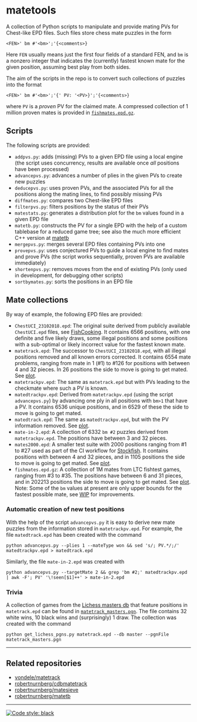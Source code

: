 # matetools

A collection of Python scripts to manipulate and provide mating PVs for
Chest-like EPD files. Such files store chess mate puzzles in the form
```
<FEN>' bm #'<bm>';'{<comments>}
```
Here `FEN` usually means just the first four fields of a standard FEN, and `bm`
is a nonzero integer that indicates the (currently) fastest known mate for the
given position, assuming best play from both sides.

The aim of the scripts in the repo is to convert such collections of puzzles
into the format
```
<FEN>' bm #'<bm>';'{' PV: '<PV>}';'{<comments>}
```
where `PV` is a *proven* PV for the claimed mate.
A compressed collection of 1 million proven mates is provided in
[`fishmates.epd.gz`](fishmates.epd.gz).

## Scripts

The following scripts are provided:

* `addpvs.py`: adds (missing) PVs to a given EPD file using a local engine (the
  script uses concurrency, results are available once _all_ positions have been
  processed)
* `advancepvs.py`: advances a number of plies in the given PVs to create new puzzles
* `deducepvs.py`: uses proven PVs, and the associated PVs for all
  the positions along the mating lines, to find possibly missing PVs
* `diffmates.py`: compares two Chest-like EPD files
* `filterpvs.py`: filters positions by the status of their PVs
* `matestats.py`: generates a distribution plot for the `bm` values found in a given EPD file
* `matetb.py`: constructs the PV for a single EPD with the help of a custom tablebase for a reduced game tree; see also the much more efficient C++ version at [matetb](https://github.com/robertnurnberg/matetb)
* `mergepvs.py`: merges several EPD files containing PVs into one
* `provepvs.py`: uses conjectured PVs to guide a local engine to find mates and
  prove PVs (the script works sequentially, proven PVs are available
  immediately)
* `shortenpvs.py`: removes moves from the end of existing PVs (only used in
  development, for debugging other scripts)
* `sortbymates.py`: sorts the positions in an EPD file

## Mate collections

By way of example, the following EPD files are provided:

* `ChestUCI_23102018.epd`: The original suite derived from publicly available
`ChestUCI.epd` files, see
[FishCooking](https://groups.google.com/g/fishcooking/c/lh1jTS4U9LU/m/zrvoYQZUCQAJ). It contains 6566 positions, with one definite and five likely draws, some illegal positions and some positions with a sub-optimal or likely incorrect value for the fastest known mate.
* `matetrack.epd`: The successor to `ChestUCI_23102018.epd`, with all illegal positions removed and all known errors corrected. It contains 6554 mate problems, ranging from mate in 1 (#1) to #126 for positions with between 4 and 32 pieces. In 26 positions the side to move is going to get mated. 
See [plot](images/matetrack.png?raw=true).
* `matetrackpv.epd`: The same as `matetrack.epd` but with PVs leading to the checkmate where such a PV is known.
* `matedtrackpv.epd`: Derived from `matetrackpv.epd` (using the script `advancepvs.py`) by advancing one ply in all positions with `bm>1` that have a PV. It contains 6536 unique positions, and in 6529 of these the side to move is going to get mated.
* `matedtrack.epd`: The same as `matedtrackpv.epd`, but with the PV information removed. 
See [plot](images/matedtrack.png?raw=true).
* `mate-in-2.epd`: A collection of 6332 `bm #2` puzzles derived from `matetrackpv.epd`. The positions have between 3 and 32 pieces.
* `mates2000.epd`: A smaller test suite with 2000 positions ranging from #1 to #27 used as part of the CI workflow for [Stockfish](https://github.com/official-stockfish/Stockfish). It contains positions with between 4 and 32 pieces, and in 1105 positions the side to move is going to get mated.
See [plot](images/mates2000.png?raw=true).
* `fishmates.epd.gz`: A collection of 1M mates from LTC fishtest games, ranging from #3 to #35. The positions have between 6 and 31 pieces, and in 202213 positions the side to move is going to get mated.
See [plot](images/fishmates.png?raw=true). 
Note: Some of the `bm` values at present are only upper bounds for the fastest
possible mate, 
see [WIP](https://github.com/robertnurnberg/matetools/pull/86) for improvements.

### Automatic creation of new test positions

With the help of the script `advancepvs.py` it is easy to derive new mate
puzzles from the information stored in `matetrackpv.epd`. For example, the file `matedtrack.epd` has been created with the command
```shell
python advancepvs.py --plies 1 --mateType won && sed 's/; PV.*/;/' matedtrackpv.epd > matedtrack.epd
```
Similarly, the file `mate-in-2.epd` was created with
```shell
python advancepvs.py --targetMate 2 && grep 'bm #2;' matedtrackpv.epd | awk -F'; PV' '\!seen[$1]++' > mate-in-2.epd
```

### Trivia

A collection of games from the [Lichess masters db](https://lichess.org/analysis) that feature positions in `matetrack.epd` can be found in 
[`matetrack_masters.pgn`](matetrack_masters.pgn). 
The file contains 32 white wins, 10 black wins and (surprisingly) 1 draw. 
The collection was created with the command
```shell
python get_lichess_pgns.py matetrack.epd --db master --pgnFile matetrack_masters.pgn
```

---
## Related repositories

* [vondele/matetrack](https://github.com/vondele/matetrack)
* [robertnurnberg/cdbmatetrack](https://github.com/robertnurnberg/cdbmatetrack) 
* [robertnurnberg/matesieve](https://github.com/robertnurnberg/matesieve)
* [robertnurnberg/matetb](https://github.com/robertnurnberg/matetb)

---
[![Code style: black](https://img.shields.io/badge/code%20style-black-000000.svg)](https://github.com/psf/black)
